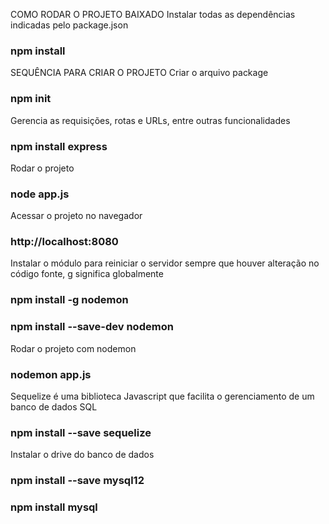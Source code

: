 COMO RODAR O PROJETO BAIXADO
Instalar todas as dependências indicadas pelo package.json
### npm install

SEQUÊNCIA PARA CRIAR O PROJETO
Criar o arquivo package
### npm init

Gerencia as requisições, rotas e URLs, entre outras funcionalidades
### npm install express

Rodar o projeto
### node app.js

Acessar o projeto no navegador
### http://localhost:8080

Instalar o módulo para reiniciar o servidor sempre que houver alteração no código fonte, g significa globalmente
### npm install -g nodemon
### npm install --save-dev nodemon

Rodar o projeto com nodemon
### nodemon app.js

Sequelize é uma biblioteca Javascript que facilita o gerenciamento de um banco de dados SQL
### npm install --save sequelize

Instalar o drive do banco de dados
### npm install --save mysql12
### npm install mysql
